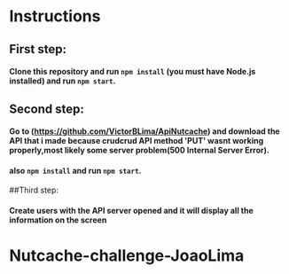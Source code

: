# Instructions

## First step:
#### Clone this repository and run `npm install` (you must have Node.js installed) and  run `npm start`.
## Second step:
#### Go to (https://github.com/VictorBLima/ApiNutcache) and download the API that i made because crudcrud API  method 'PUT' wasnt working properly,most likely some server problem(500 Internal Server Error).
#### also `npm install` and run `npm start`.
##Third step:
#### Create users with the API server opened and it will display all the information on the screen





# Nutcache-challenge-JoaoLima

